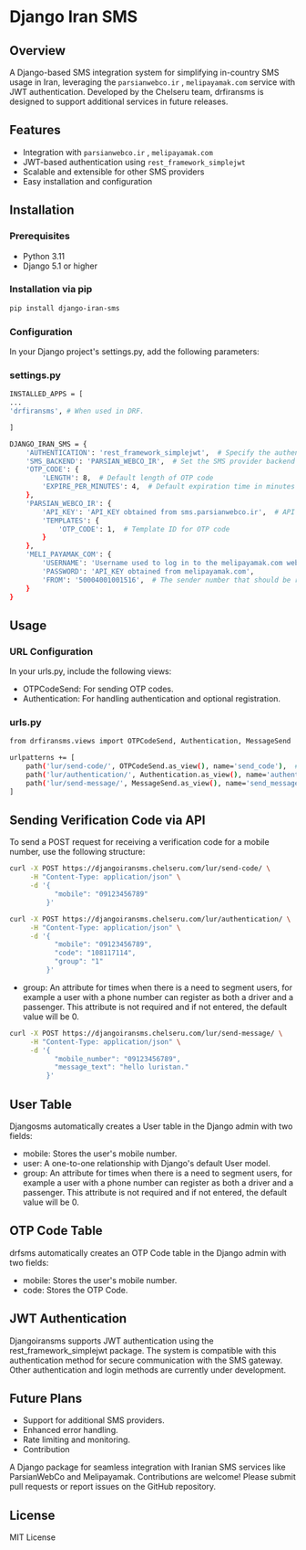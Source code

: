 # Django Iran SMS

## Overview

A Django-based SMS integration system for simplifying in-country SMS usage in Iran, leveraging the `parsianwebco.ir` , `melipayamak.com` service with JWT authentication. Developed by the Chelseru team, drfiransms is designed to support additional services in future releases.

## Features

- Integration with `parsianwebco.ir` , `melipayamak.com`
- JWT-based authentication using `rest_framework_simplejwt`
- Scalable and extensible for other SMS providers
- Easy installation and configuration

## Installation

### Prerequisites

- Python 3.11
- Django 5.1 or higher

### Installation via pip

```bash
pip install django-iran-sms
```

### Configuration
In your Django project's settings.py, add the following parameters:

### settings.py

```bash
INSTALLED_APPS = [
...
'drfiransms', # When used in DRF.

]
```

```bash
DJANGO_IRAN_SMS = {
    'AUTHENTICATION': 'rest_framework_simplejwt',  # Specify the authentication method
    'SMS_BACKEND': 'PARSIAN_WEBCO_IR',  # Set the SMS provider backend
    'OTP_CODE': {
        'LENGTH': 8,  # Default length of OTP code
        'EXPIRE_PER_MINUTES': 4,  # Default expiration time in minutes
    },
    'PARSIAN_WEBCO_IR': {
        'API_KEY': 'API_KEY obtained from sms.parsianwebco.ir',  # API key from the SMS provider
        'TEMPLATES': {
            'OTP_CODE': 1,  # Template ID for OTP code
        }
    },
    'MELI_PAYAMAK_COM': {
        'USERNAME': 'Username used to log in to the melipayamak.com website.',
        'PASSWORD': 'API_KEY obtained from melipayamak.com',
        'FROM': '50004001001516',  # The sender number that should be received from the web service.
    }
}
```

## Usage
### URL Configuration
In your urls.py, include the following views:

- OTPCodeSend: For sending OTP codes.
- Authentication: For handling authentication and optional registration.

### urls.py
```bash
from drfiransms.views import OTPCodeSend, Authentication, MessageSend

urlpatterns += [
    path('lur/send-code/', OTPCodeSend.as_view(), name='send_code'),  # Endpoint to send OTP code
    path('lur/authentication/', Authentication.as_view(), name='authentication'),  # Endpoint for authentication
    path('lur/send-message/', MessageSend.as_view(), name='send_message'), # Endpoint to send Message
]
```

## Sending Verification Code via API
To send a POST request for receiving a verification code for a mobile number, use the following structure:

```bash
curl -X POST https://djangoiransms.chelseru.com/lur/send-code/ \
     -H "Content-Type: application/json" \
     -d '{
           "mobile": "09123456789"
         }'
```
```bash
curl -X POST https://djangoiransms.chelseru.com/lur/authentication/ \
     -H "Content-Type: application/json" \
     -d '{
           "mobile": "09123456789",
           "code": "108117114",
           "group": "1"
         }'
```
- group: An attribute for times when there is a need to segment users, for example a user with a phone number can register as both a driver and a passenger.
This attribute is not required and if not entered, the default value will be 0.

```bash
curl -X POST https://djangoiransms.chelseru.com/lur/send-message/ \
     -H "Content-Type: application/json" \
     -d '{
           "mobile_number": "09123456789",
           "message_text": "hello luristan."
         }'
```
## User Table
Djangosms automatically creates a User table in the Django admin with two fields:

- mobile: Stores the user's mobile number.
- user: A one-to-one relationship with Django's default User model.
- group: An attribute for times when there is a need to segment users, for example a user with a phone number can register as both a driver and a passenger.
This attribute is not required and if not entered, the default value will be 0.

## OTP Code Table
drfsms automatically creates an OTP Code table in the Django admin with two fields:
- mobile: Stores the user's mobile number.
- code: Stores the OTP Code.
  
## JWT Authentication
Djangoiransms supports JWT authentication using the rest_framework_simplejwt package. The system is compatible with this authentication method for secure communication with the SMS gateway. Other authentication and login methods are currently under development.

## Future Plans
- Support for additional SMS providers.
- Enhanced error handling.
- Rate limiting and monitoring.
- Contribution


A Django package for seamless integration with Iranian SMS services like ParsianWebCo and Melipayamak.
Contributions are welcome! Please submit pull requests or report issues on the GitHub repository.

## License
MIT License
